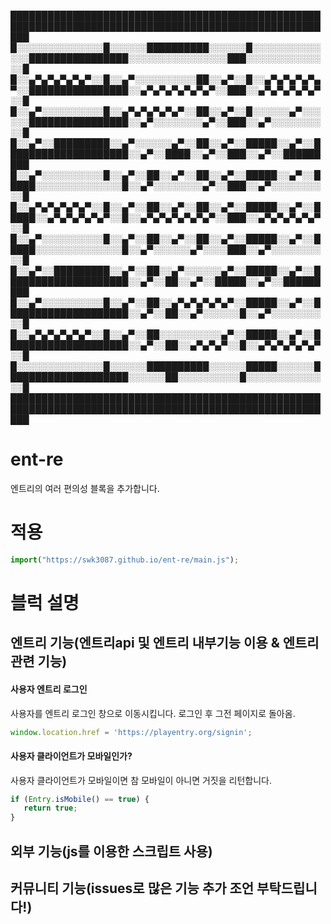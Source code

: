 ███████████████████████████████████████████████████████████████████████████████████████████████████████
█░░░░░░░░░░░░░░█░░░░░░██████████░░░░░░█░░░░░░░░░░░░░░████████████████░░░░░░░░░░░░░░░░███░░░░░░░░░░░░░░█
█░░▄▀▄▀▄▀▄▀▄▀░░█░░▄▀░░░░░░░░░░██░░▄▀░░█░░▄▀▄▀▄▀▄▀▄▀░░████████████████░░▄▀▄▀▄▀▄▀▄▀▄▀░░███░░▄▀▄▀▄▀▄▀▄▀░░█
█░░▄▀░░░░░░░░░░█░░▄▀▄▀▄▀▄▀▄▀░░██░░▄▀░░█░░░░░░▄▀░░░░░░████████████████░░▄▀░░░░░░░░▄▀░░███░░▄▀░░░░░░░░░░█
█░░▄▀░░█████████░░▄▀░░░░░░▄▀░░██░░▄▀░░█████░░▄▀░░████████████████████░░▄▀░░████░░▄▀░░███░░▄▀░░█████████
█░░▄▀░░░░░░░░░░█░░▄▀░░██░░▄▀░░██░░▄▀░░█████░░▄▀░░█████░░░░░░░░░░░░░░█░░▄▀░░░░░░░░▄▀░░███░░▄▀░░░░░░░░░░█
█░░▄▀▄▀▄▀▄▀▄▀░░█░░▄▀░░██░░▄▀░░██░░▄▀░░█████░░▄▀░░█████░░▄▀▄▀▄▀▄▀▄▀░░█░░▄▀▄▀▄▀▄▀▄▀▄▀░░███░░▄▀▄▀▄▀▄▀▄▀░░█
█░░▄▀░░░░░░░░░░█░░▄▀░░██░░▄▀░░██░░▄▀░░█████░░▄▀░░█████░░░░░░░░░░░░░░█░░▄▀░░░░░░▄▀░░░░███░░▄▀░░░░░░░░░░█
█░░▄▀░░█████████░░▄▀░░██░░▄▀░░░░░░▄▀░░█████░░▄▀░░████████████████████░░▄▀░░██░░▄▀░░█████░░▄▀░░█████████
█░░▄▀░░░░░░░░░░█░░▄▀░░██░░▄▀▄▀▄▀▄▀▄▀░░█████░░▄▀░░████████████████████░░▄▀░░██░░▄▀░░░░░░█░░▄▀░░░░░░░░░░█
█░░▄▀▄▀▄▀▄▀▄▀░░█░░▄▀░░██░░░░░░░░░░▄▀░░█████░░▄▀░░████████████████████░░▄▀░░██░░▄▀▄▀▄▀░░█░░▄▀▄▀▄▀▄▀▄▀░░█
█░░░░░░░░░░░░░░█░░░░░░██████████░░░░░░█████░░░░░░████████████████████░░░░░░██░░░░░░░░░░█░░░░░░░░░░░░░░█
███████████████████████████████████████████████████████████████████████████████████████████████████████

# ent-re
엔트리의 여러 편의성 블록을 추가합니다.

# 적용
```javascript
import("https://swk3087.github.io/ent-re/main.js"); 
```
# 블럭 설명
## 엔트리 기능(엔트리api 및 엔트리 내부기능 이용 & 엔트리 관련 기능)
#### 사용자 엔트리 로그인
사용자를 엔트리 로그인 창으로 이동시킵니다. 로그인 후 그전 페이지로 돌아옴. 
```javascript
window.location.href = 'https://playentry.org/signin';
```
#### 사용자 클라이언트가 모바일인가?
사용자 클라이언트가 모바일이면 참 모바일이 아니면 거짓을 리턴합니다.
```javascript
if (Entry.isMobile() == true) {
   return true;
}
```
## 외부 기능(js를 이용한 스크립트 사용)

## 커뮤니티 기능(issues로 많은 기능 추가 조언 부탁드립니다!)
